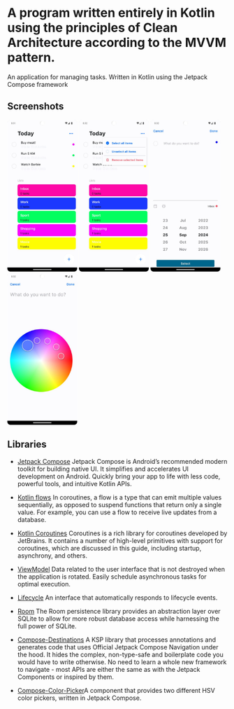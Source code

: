 # A program written entirely in Kotlin using the principles of Clean Architecture according to the MVVM pattern.

An application for managing tasks. Written in Kotlin using the Jetpack Compose framework

## Screenshots

[<img src="meta/screenshots/screenshots_first.png" width=160>](meta/screenshots/screenshots_first.png)
[<img src="meta/screenshots/screenshots_second.jpg" width=160>](meta/screenshots/screenshots_second.jpg)
[<img src="meta/screenshots/screenshots_third.jpg" width=160>](meta/screenshots/screenshots_third.jpg)
[<img src="meta/screenshots/screenshots_fourth.jpg" width=160>](meta/screenshots/screenshots_fourth.jpg)

## Libraries

* [Jetpack Compose](https://developer.android.com/jetpack/compose) Jetpack Compose is Android’s
  recommended modern toolkit for building native UI. It simplifies and accelerates UI development on
  Android. Quickly bring your app to life with less code, powerful tools, and intuitive Kotlin APIs.

* [Kotlin flows](https://developer.android.com/kotlin/flow) In coroutines, a flow is a type that can
  emit multiple values sequentially, as opposed to suspend functions that return only a single
  value. For example, you can use a flow to receive live updates from a database.

* [Kotlin Coroutines](https://github.com/Kotlin/kotlinx.coroutines) Coroutines is a rich library for
  coroutines developed by JetBrains. It contains a number of high-level primitives with support for
  coroutines, which are discussed in this guide, including startup, asynchrony, and others.

* [ViewModel](https://developer.android.com/topic/libraries/architecture/viewmodel) Data related to
  the user interface that is not destroyed when the application is rotated. Easily schedule
  asynchronous tasks for optimal execution.

* [Lifecycle](https://developer.android.com/topic/libraries/architecture/lifecycle) An interface
  that automatically responds to lifecycle events.

* [Room](https://developer.android.com/jetpack/androidx/releases/room) The Room persistence library
  provides an abstraction layer over SQLite to allow for more robust database access while
  harnessing the full power of SQLite.

* [Compose-Destinations](https://github.com/raamcosta/compose-destinations?ysclid=llpa5lprz4866685466)
  A KSP library that processes annotations and generates code that uses Official Jetpack Compose
  Navigation under the hood. It hides the complex, non-type-safe and boilerplate code you would have
  to write otherwise.
  No need to learn a whole new framework to navigate - most APIs are either the same as with the
  Jetpack Components or inspired by them.

* [Compose-Color-Picker](https://github.com/godaddy/compose-color-picker?ysclid=llpa741gkh137824455)A
component that provides two different HSV color pickers, written in Jetpack Compose.